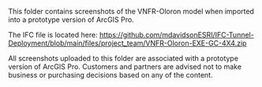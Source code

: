 This folder contains screenshots of the VNFR-Oloron model when imported into a prototype version of ArcGIS Pro.

The IFC file is located here: https://github.com/mdavidsonESRI/IFC-Tunnel-Deployment/blob/main/files/project_team/VNFR-Oloron-EXE-GC-4X4.zip

All screenshots uploaded to this folder are associated with a prototype version of ArcGIS Pro. Customers and partners are advised not to make business or purchasing decisions based on any of the content.
